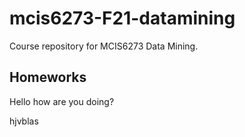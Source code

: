 # mcis6273-F21-datamining
Course repository for MCIS6273 Data Mining.

## Homeworks

Hello how are you doing?

hjvblas